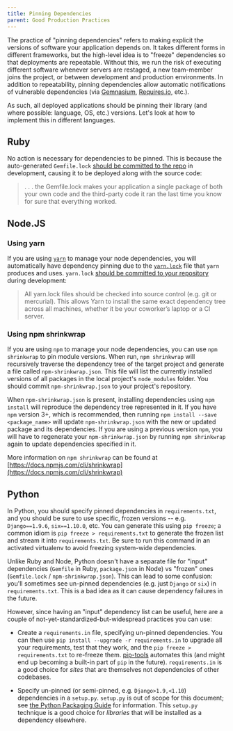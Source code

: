 ```yaml
---
title: Pinning Dependencies
parent: Good Production Practices
---
```


The practice of "pinning dependencies" refers to making explicit the versions
of software your application depends on. It takes different forms in different
frameworks, but the high-level idea is to "freeze" dependencies so that
deployments are repeatable. Without this, we run the risk of executing
different software whenever servers are restaged, a new team-member joins the
project, or between development and production environments. In addition to
repeatability, pinning dependencies allow automatic notifications of
vulnerable dependencies (via [Gemnasium](https://gemnasium.com),
[Requires.io](https://requires.io/), etc.).

As such, all deployed applications should be pinning their library (and where
possible: language, OS, etc.) versions. Let's look at how to implement this in
different languages.

## Ruby

No action is necessary for dependencies to be pinned. This is because the
auto-generated `Gemfile.lock` [should be committed to the repo](http://bundler.io/v1.12/rationale.html)
in development, causing it to be deployed along with the source code:

>  . . . the Gemfile.lock makes your application a single package of both your own
>  code and the third-party code it ran the last time you know for sure that everything worked.

## Node.JS

### Using yarn

If you are using [`yarn`](https://yarnpkg.com) to manage your node dependencies,
you will automatically have dependency pinning due to the [`yarn.lock`](https://yarnpkg.com/en/docs/yarn-lock)
file that `yarn` produces and uses. `yarn.lock` [should be committed to your repository](https://yarnpkg.com/en/docs/yarn-lock#toc-check-into-source-control)
during development:

> All yarn.lock files should be checked into source control (e.g. git or mercurial).
> This allows Yarn to install the same exact dependency tree across all machines,
> whether it be your coworker’s laptop or a CI server.

### Using npm shrinkwrap

If you are using `npm` to manage your node dependencies, you can use
`npm shrinkwrap` to pin module versions. When run, `npm shrinkwrap` will recursively
traverse the dependency tree of the target project and generate a file called
`npm-shrinkwrap.json`. This file will list the currently installed versions of
all packages in the local project's `node_modules` folder. You should commit
`npm-shrinkwrap.json` to your project's repository.

When `npm-shrinkwrap.json` is present, installing dependencies using
`npm install` will reproduce the dependency tree represented in it.
If you have `npm` version 3+, which is recommended, then running
`npm install --save <package_name>` will update `npm-shrinkwrap.json` with the
new or updated package and its dependencies.
If you are using a previous version `npm`, you will have to regenerate your
`npm-shrinkwrap.json` by running `npm shrinkwrap` again to update dependencies
specified in it.

More information on `npm shrinkwrap` can be found at [https://docs.npmjs.com/cli/shrinkwrap](https://docs.npmjs.com/cli/shrinkwrap)

## Python

In Python, you should specify pinned dependencies in `requirements.txt`, and
you should be sure to use specific, frozen versions -- e.g. `Django==1.9.6`,
`six==1.10.0`, etc. You can generate this using `pip freeze`; a common idiom
is `pip freeze > requirements.txt` to generate the frozen list and stream it
into `requirements.txt`. Be sure to run this command in an activated virtualenv
to avoid freezing system-wide dependencies.

Unlike Ruby and Node, Python doesn't have a separate file for "input"
dependencies (`Gemfile` in Ruby, `package.json` in Node) vs "frozen" ones
(`Gemfile.lock` / `npm-shrinkwrap.json`). This can lead to some confusion:
you'll sometimes see un-pinned dependencies (e.g. just `Django` or `six`) in
`requirements.txt`. This is a bad idea as it can cause dependency failures in
the future.

However, since having an "input" dependency list can be useful, here are
a couple of not-yet-standardized-but-widespread practices you can use:

- Create a `requirements.in` file, specifying un-pinned dependencies. You can
then use `pip install --upgrade -r requirements.in` to upgrade all your
requirements, test that they work, and the `pip freeze > requirements.txt` to
re-freeze them. [pip-tools](https://github.com/nvie/pip-tools) automates this
(and might end up becoming a built-in part of `pip` in the future).
`requirements.in` is a good choice for *sites* that are themselves not
dependencies of other codebases.

- Specify un-pinned (or semi-pinned, e.g. `Django>1.9,<1.10`) dependencies in a
`setup.py`. `setup.py` is out of scope for this document; see [the Python
Packaging Guide](http://python-packaging.readthedocs.io/en/latest/index.html)
for information. This `setup.py` technique is a good choice for *libraries* that
will be installed as a dependency elsewhere.
